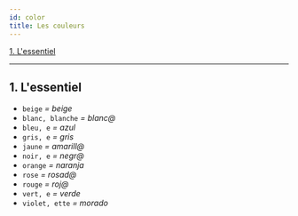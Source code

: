 ```yaml
---
id: color
title: Les couleurs
---
```


[1. L'essentiel](#1-l-essentiel)

---

## 1. L'essentiel

* `beige` _= beige_
* `blanc, blanche` _= blanc@_
* `bleu, e` _= azul_
* `gris, e` _= gris_
* `jaune` _= amarill@_
* `noir, e` _= negr@_
* `orange` _= naranja_
* `rose` _= rosad@_
* `rouge` _= roj@_
* `vert, e` _= verde_
* `violet, ette` _= morado_
